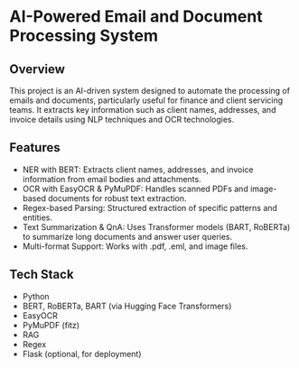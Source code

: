 # AI-Powered Email and Document Processing System

## Overview

This project is an AI-driven system designed to automate the processing of emails and documents, particularly useful for finance and client servicing teams. It extracts key information such as client names, addresses, and invoice details using NLP techniques and OCR technologies.


## Features

- NER with BERT: Extracts client names, addresses, and invoice information from email bodies and attachments.
- OCR with EasyOCR & PyMuPDF: Handles scanned PDFs and image-based documents for robust text extraction.
- Regex-based Parsing: Structured extraction of specific patterns and entities.
- Text Summarization & QnA: Uses Transformer models (BART, RoBERTa) to summarize long documents and answer user queries.
- Multi-format Support: Works with .pdf, .eml, and image files.

## Tech Stack

- Python
- BERT, RoBERTa, BART (via Hugging Face Transformers)
- EasyOCR
- PyMuPDF (fitz)
- RAG
- Regex
- Flask (optional, for deployment)
  
